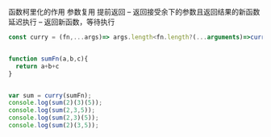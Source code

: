
函数柯里化的作用
参数复用
提前返回 – 返回接受余下的参数且返回结果的新函数
延迟执行 – 返回新函数，等待执行

```js
const curry = (fn,...args)=> args.length<fn.length?(...arguments)=>curry(fn,...args,...arguments):fn(...args);


function sumFn(a,b,c){
  return a+b+c
}


var sum = curry(sumFn);
console.log(sum(2)(3)(5));
console.log(sum(2,3,5));
console.log(sum(2,3)(5));
console.log(sum(2)(3,5));
```